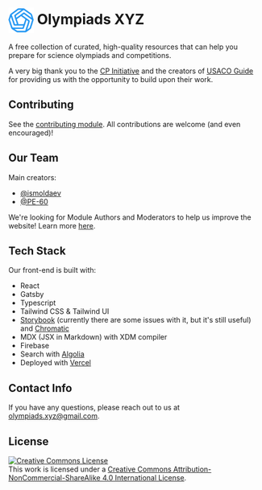 
# <img src="./src/assets/social-media-image.png" alt="logo" width="50" style="vertical-align: middle"/> Olympiads XYZ

A free collection of curated, high-quality resources that can help you prepare for science olympiads and competitions.

A very big thank you to the [CP Initiative](https://joincpi.org/) and the creators of [USACO Guide](https://usaco.guide/) for providing us with the opportunity to build upon their work.


## Contributing

See the [contributing module](https://olympiads-xyz-bg.vercel.app/general/contributing). All contributions are welcome (and even encouraged)!

## Our Team

Main creators:
- [@ismoldaev](https://github.com/ismoldayev)
- [@PE-60](https://github.com/PE-60)

We're looking for Module Authors and Moderators to help us improve the website! Learn more [here](https://olympiads-xyz-bg.vercel.app/general/become-author).

## Tech Stack

Our front-end is built with:

- React
- Gatsby
- Typescript
- Tailwind CSS & Tailwind UI
- [Storybook](https://storybook.js.org/) (currently there are some issues with it, but it's still useful) and [Chromatic](https://www.chromatic.com/)
- MDX (JSX in Markdown) with XDM compiler
- Firebase
- Search with [Algolia](https://www.algolia.com/)
- Deployed with [Vercel](https://vercel.com/)

## Contact Info

If you have any questions, please reach out to us at olympiads.xyz@gmail.com.

## License

<a rel="license" href="http://creativecommons.org/licenses/by-nc-sa/4.0/"><img alt="Creative Commons License" style="border-width:0" src="https://i.creativecommons.org/l/by-nc-sa/4.0/88x31.png" /></a><br />This work is licensed under a
<a rel="license" href="http://creativecommons.org/licenses/by-nc-sa/4.0/">Creative Commons Attribution-NonCommercial-ShareAlike 4.0 International License</a>.
